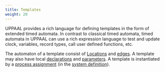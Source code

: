```yaml
---
title: Templates
weight: 20
---
```


UPPAAL provides a rich language for defining templates in the form of extended timed automata. In contrast to classical timed automata, timed automata in UPPAAL can use a rich expression language to test and update clock, variables, record types, call user defined functions, etc.

The automaton of a template consist of [Locations](Locations.html) and [edges](Edges.html). A template may also have local [declarations](Declarations.html) and [parameters](Parameters.html). A template is instantiated by a [process assignment](Process_Assignments.html) (in the [system definition](System_Definition.html)).